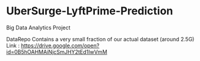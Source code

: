 # UberSurge-LyftPrime-Prediction
Big Data Analytics Project

DataRepo Contains a very small fraction of our actual dataset (around 2.5G)
Link : https://drive.google.com/open?id=0B5hOAHMAiNjcSmJHY2tEd1IwVmM